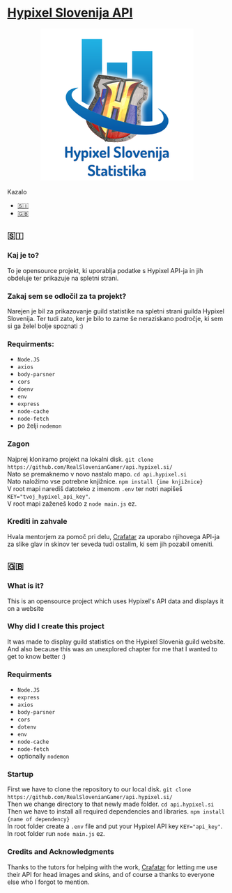 # [Hypixel Slovenija API](http://stat.hypixel.si)
<p align="center">
  <img src="https://raw.githubusercontent.com/RealSloveniangamer/api.hypixel.si/main/project-logo.png" width="350" title="hover text"></img>
</p>
Kazalo
<ul>
  <a href="#si"><li>🇸🇮</li></a>
  <a href="#gb"><li>🇬🇧</li></a>
 </ul>
 <div id="si">
<h2> 🇸🇮 </h2>
  <h3>Kaj je to?</h3>
    To je opensource projekt, ki uporablja podatke s Hypixel API-ja in jih obdeluje ter prikazuje na spletni strani.
  <h3>Zakaj sem se odločil za ta projekt?</h3>
    Narejen je bil za prikazovanje guild statistike na spletni strani guilda Hypixel Slovenija. Ter tudi zato, ker je bilo to zame še neraziskano področje, ki sem si ga želel bolje spoznati :)
  <h3>Requirments:</h3>
    <ul>
      <li><code>Node.JS</code></li>
      <li><code>axios</code></li>
      <li><code>body-parsner</code></li>
      <li><code>cors</code></li>
      <li><code>doenv</code></li>
      <li><code>env</code></li>
      <li><code>express</code></li>
      <li><code>node-cache</code></li>
      <li><code>node-fetch</code></li>
      <li>po želji <code>nodemon</code></li>
    </ul>
  <h3>Zagon</h3>
    Najprej kloniramo projekt na lokalni disk. <code>git clone https://github.com/RealSlovenianGamer/api.hypixel.si/</code>
  <br>
    Nato se premaknemo v novo nastalo mapo. <code>cd api.hypixel.si</code>
  <br>
    Nato naložimo vse potrebne knjižnice. <code>npm install {ime knjižnice}</code>
    <br>
    V root mapi narediš datoteko z imenom <code>.env</code> ter notri napišeš <code>KEY="tvoj_hypixel_api_key"</code>.
  <br>
    V root mapi zaženeš kodo z <code>node main.js</code> ez.
  <h3>Krediti in zahvale</h3>
    Hvala mentorjem za pomoč pri delu, <a href="https://crafatar.com/">Crafatar</a> za uporabo njihovega API-ja za slike glav in skinov ter seveda tudi ostalim, ki sem jih pozabil omeniti.
</div>
<div id="gb">
<h2> 🇬🇧 </h2>
  <h3>What is it?</h3>
    This is an opensource project which uses Hypixel's API data and displays it on a website
  <h3>Why did I create this project</h3>
    It was made to display guild statistics on the Hypixel Slovenia guild website. And also because this was an unexplored chapter for me that I wanted to get to know better :)
  <h3>Requirments</h3>
    <ul>
      <li><code>Node.JS</code></li>
      <li><code>express</code></li>
      <li><code>axios</code></li>
      <li><code>body-parsner</code></li>
      <li><code>cors</code></li>
      <li><code>dotenv</code></li>
      <li><code>env</code></li>
      <li><code>node-cache</code></li>
      <li><code>node-fetch</code></li>
      <li>optionally <code>nodemon</code></li>
    </ul>
  </div>
  <h3>Startup</h3>
     First we have to clone the repository to our local disk. <code>git clone https://github.com/RealSlovenianGamer/api.hypixel.si/</code>
  <br>
    Then we change directory to that newly made folder. <code>cd api.hypixel.si</code>
  <br>
    Then we have to install all required dependencies and libraries. <code>npm install {name of dependency}</code>
    <br>
    In root folder create a <code>.env</code> file and put your Hypixel API key <code>KEY="api_key"</code>.
  <br>
    In root folder run <code>node main.js</code> ez.
  <h3>Credits and Acknowledgments</h3>
    Thanks to the tutors for helping with the work, <a href="https://crafatar.com/">Crafatar</a> for letting me use their API for head images and skins, and of course a thanks to everyone else who I forgot to mention.

